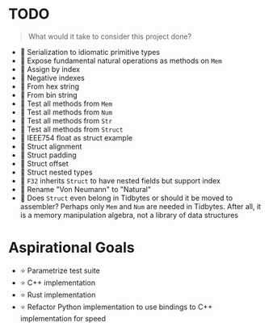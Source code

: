 # TODO

> What would it take to consider this project done?

- 🔰 Serialization to idiomatic primitive types
- 🔰 Expose fundamental natural operations as methods on `Mem`
- 🔰 Assign by index
- 🔰 Negative indexes
- 🔰 From hex string
- 🔰 From bin string
- 🔰 Test all methods from `Mem`
- 🔰 Test all methods from `Num`
- 🔰 Test all methods from `Str`
- 🔰 Test all methods from `Struct`
- 🔰 IEEE754 float as struct example
- 🔰 Struct alignment
- 🔰 Struct padding
- 🔰 Struct offset
- 🔰 Struct nested types
- 🔰 `F32` inherits `Struct` to have nested fields but support index
- 🔰 Rename "Von Neumann" to "Natural"
- 🔰 Does `Struct` even belong in Tidbytes or should it be moved to assembler?
    Perhaps only `Mem` and `Num` are needed in Tidbytes. After all, it is a
    memory manipulation algebra, not a library of data structures

# Aspirational Goals

- ⭐ Parametrize test suite
- ⭐ C++ implementation
- ⭐ Rust implementation
- ⭐ Refactor Python implementation to use bindings to C++ implementation for speed
